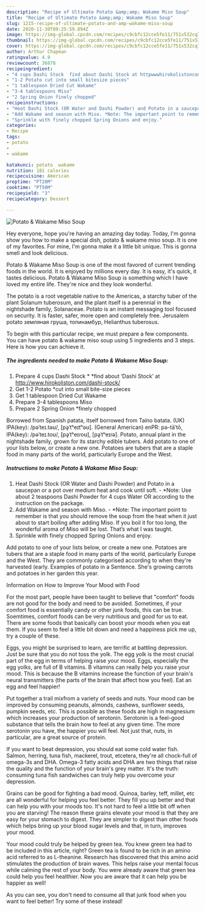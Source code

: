 ```yaml
---
description: "Recipe of Ultimate Potato &amp;amp; Wakame Miso Soup"
title: "Recipe of Ultimate Potato &amp;amp; Wakame Miso Soup"
slug: 1215-recipe-of-ultimate-potato-and-amp-wakame-miso-soup
date: 2020-11-30T09:25:59.894Z
image: https://img-global.cpcdn.com/recipes/c9cbfc12cce5fe11/751x532cq70/potato-wakame-miso-soup-recipe-main-photo.jpg
thumbnail: https://img-global.cpcdn.com/recipes/c9cbfc12cce5fe11/751x532cq70/potato-wakame-miso-soup-recipe-main-photo.jpg
cover: https://img-global.cpcdn.com/recipes/c9cbfc12cce5fe11/751x532cq70/potato-wakame-miso-soup-recipe-main-photo.jpg
author: Arthur Chapman
ratingvalue: 4.9
reviewcount: 36878
recipeingredient:
- "4 cups Dashi Stock  find about Dashi Stock at httpwwwhirokolistoncomdashistock"
- "1-2 Potato cut into small bitesize pieces"
- "1 tablespoon Dried Cut Wakame"
- "3-4 tablespoons Miso"
- "2 Spring Onion finely chopped"
recipeinstructions:
- "Heat Dashi Stock (OR Water and Dashi Powder) and Potato in a saucepan or a pot over medium heat and cook until soft. *Note: Use about 2 teaspoons Dashi Powder for 4 cups Water OR according to the instruction on the package."
- "Add Wakame and season with Miso. *Note: The important point to remember is that you should remove the soup from the heat when it just about to start boiling after adding Miso. If you boil it for too long, the wonderful aroma of Miso will be lost. That’s what I was taught."
- "Sprinkle with finely chopped Spring Onions and enjoy."
categories:
- Recipe
tags:
- potato
- 
- wakame

katakunci: potato  wakame 
nutrition: 181 calories
recipecuisine: American
preptime: "PT20M"
cooktime: "PT50M"
recipeyield: "3"
recipecategory: Dessert

---
```



![Potato &amp; Wakame Miso Soup](https://img-global.cpcdn.com/recipes/c9cbfc12cce5fe11/751x532cq70/potato-wakame-miso-soup-recipe-main-photo.jpg)

Hey everyone, hope you're having an amazing day today. Today, I'm gonna show you how to make a special dish, potato &amp; wakame miso soup. It is one of my favorites. For mine, I'm gonna make it a little bit unique. This is gonna smell and look delicious.

Potato &amp; Wakame Miso Soup is one of the most favored of current trending foods in the world. It is enjoyed by millions every day. It is easy, it's quick, it tastes delicious. Potato &amp; Wakame Miso Soup is something which I have loved my entire life. They're nice and they look wonderful.

The potato is a root vegetable native to the Americas, a starchy tuber of the plant Solanum tuberosum, and the plant itself is a perennial in the nightshade family, Solanaceae. Potato is an instant messaging tool focused on security. It is faster, safer, more open and completely free. Jerusalem potato земляная груша, топинамбур, Helianthus tuberosus.


To begin with this particular recipe, we must prepare a few components. You can have potato &amp; wakame miso soup using 5 ingredients and 3 steps. Here is how you can achieve it.

<!--inarticleads1-->

##### The ingredients needed to make Potato &amp; Wakame Miso Soup:

1. Prepare 4 cups Dashi Stock * *find about ‘Dashi Stock’ at http://www.hirokoliston.com/dashi-stock/
1. Get 1-2 Potato *cut into small bite-size pieces
1. Get 1 tablespoon Dried Cut Wakame
1. Prepare 3-4 tablespoons Miso
1. Prepare 2 Spring Onion *finely chopped


Borrowed from Spanish patata, itself borrowed from Taíno batata. (UK) IPA(key): /pəˈteɪ.təʊ/, [pə̥ˈtʰeɪtʰəʊ]. (General American) enPR: pə-tāʹtō, IPA(key): /pəˈteɪ.toʊ/, [pə̥ˈtʰeɪɾoʊ], [pə̥ˈtʰeɪɾə]. Potato, annual plant in the nightshade family, grown for its starchy edible tubers. Add potato to one of your lists below, or create a new one. Potatoes are tubers that are a staple food in many parts of the world, particularly Europe and the West. 

<!--inarticleads2-->

##### Instructions to make Potato &amp; Wakame Miso Soup:

1. Heat Dashi Stock (OR Water and Dashi Powder) and Potato in a saucepan or a pot over medium heat and cook until soft. - *Note: Use about 2 teaspoons Dashi Powder for 4 cups Water OR according to the instruction on the package.
1. Add Wakame and season with Miso. - *Note: The important point to remember is that you should remove the soup from the heat when it just about to start boiling after adding Miso. If you boil it for too long, the wonderful aroma of Miso will be lost. That’s what I was taught.
1. Sprinkle with finely chopped Spring Onions and enjoy.


Add potato to one of your lists below, or create a new one. Potatoes are tubers that are a staple food in many parts of the world, particularly Europe and the West. They are commonly categorised according to when they&#39;re harvested (early. Examples of potato in a Sentence. She&#39;s growing carrots and potatoes in her garden this year. 

Information on How to Improve Your Mood with Food


For the most part, people have been taught to believe that "comfort" foods are not good for the body and need to be avoided. Sometimes, if your comfort food is essentially candy or other junk foods, this can be true. Soemtimes, comfort foods can be very nutritious and good for us to eat. There are some foods that basically can boost your moods when you eat them. If you seem to feel a little bit down and need a happiness pick me up, try a couple of these.

Eggs, you might be surprised to learn, are terrific at battling depression. Just be sure that you do not toss the yolk. The egg yolk is the most crucial part of the egg in terms of helping raise your mood. Eggs, especially the egg yolks, are full of B vitamins. B vitamins can really help you raise your mood. This is because the B vitamins increase the function of your brain's neural transmitters (the parts of the brain that affect how you feel). Eat an egg and feel happier!

Put together a trail mixfrom a variety of seeds and nuts. Your mood can be improved by consuming peanuts, almonds, cashews, sunflower seeds, pumpkin seeds, etc. This is possible as these foods are high in magnesium which increases your production of serotonin. Serotonin is a feel-good substance that tells the brain how to feel at any given time. The more serotonin you have, the happier you will feel. Not just that, nuts, in particular, are a great source of protein.

If you want to beat depression, you should eat some cold water fish. Salmon, herring, tuna fish, mackerel, trout, etcetera, they're all chock-full of omega-3s and DHA. Omega-3 fatty acids and DHA are two things that raise the quality and the function of your brain's grey matter. It's the truth: consuming tuna fish sandwiches can truly help you overcome your depression. 

Grains can be good for fighting a bad mood. Quinoa, barley, teff, millet, etc are all wonderful for helping you feel better. They fill you up better and that can help you with your moods too. It's not hard to feel a little bit off when you are starving! The reason these grains elevate your mood is that they are easy for your stomach to digest. They are simpler to digest than other foods which helps bring up your blood sugar levels and that, in turn, improves your mood.

Your mood could truly be helped by green tea. You knew green tea had to be included in this article, right? Green tea is found to be rich in an amino acid referred to as L-theanine. Research has discovered that this amino acid stimulates the production of brain waves. This helps raise your mental focus while calming the rest of your body. You were already aware that green tea could help you feel healthier. Now you are aware that it can help you be happier as well!

As you can see, you don't need to consume all that junk food when you want to feel better! Try some of these instead!

